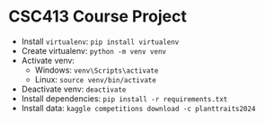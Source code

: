 # CSC413 Course Project

- Install `virtualenv`: `pip install virtualenv`
- Create virtualenv: `python -m venv venv`
- Activate venv:
    - Windows: `venv\Scripts\activate`
    - Linux: `source venv/bin/activate`
- Deactivate venv: `deactivate`
- Install dependencies: `pip install -r requirements.txt`
- Install data: `kaggle competitions download -c planttraits2024`